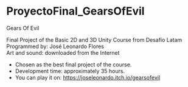 # ProyectoFinal_GearsOfEvil
  Gears Of Evil
 
  Final Project of the Basic 2D and 3D Unity Course from Desafío Latam<br>
  Programmed by: José Leonardo Flores<br>
  Art and sound: downloaded from the Internet<br>
  
  - Chosen as the best final project of the course.
  - Development time: approximately 35 hours.
  - You can play it on: https://joseleonardo.itch.io/gearsofevil
